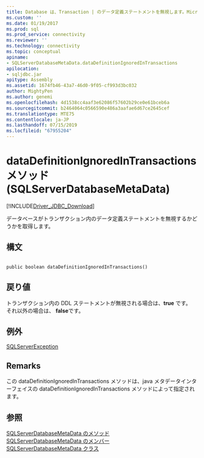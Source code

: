 ```yaml
---
title: Database は、Transaction | のデータ定義ステートメントを無視します。Microsoft Docs
ms.custom: ''
ms.date: 01/19/2017
ms.prod: sql
ms.prod_service: connectivity
ms.reviewer: ''
ms.technology: connectivity
ms.topic: conceptual
apiname:
- SQLServerDatabaseMetaData.dataDefinitionIgnoredInTransactions
apilocation:
- sqljdbc.jar
apitype: Assembly
ms.assetid: 1674fb46-43a7-46d0-9f05-cf993d3bc032
author: MightyPen
ms.author: genemi
ms.openlocfilehash: 4d1538cc4aaf3e62086f57602b29ce0e61bceb6a
ms.sourcegitcommit: b2464064c0566590e486a3aafae6d67ce2645cef
ms.translationtype: MTE75
ms.contentlocale: ja-JP
ms.lasthandoff: 07/15/2019
ms.locfileid: "67955204"
---
```

# <a name="datadefinitionignoredintransactions-method-sqlserverdatabasemetadata"></a>dataDefinitionIgnoredInTransactions メソッド (SQLServerDatabaseMetaData)
[!INCLUDE[Driver_JDBC_Download](../../../includes/driver_jdbc_download.md)]

  データベースがトランザクション内のデータ定義ステートメントを無視するかどうかを取得します。  
  
## <a name="syntax"></a>構文  
  
```  
  
public boolean dataDefinitionIgnoredInTransactions()  
```  
  
## <a name="return-value"></a>戻り値  
 トランザクション内の DDL ステートメントが無視される場合は、**true** です。 それ以外の場合は、 **false**です。  
  
## <a name="exceptions"></a>例外  
 [SQLServerException](../../../connect/jdbc/reference/sqlserverexception-class.md)  
  
## <a name="remarks"></a>Remarks  
 この dataDefinitionIgnoredInTransactions メソッドは、java メタデータインターフェイスの dataDefinitionIgnoredInTransactions メソッドによって指定されます。  
  
## <a name="see-also"></a>参照  
 [SQLServerDatabaseMetaData のメソッド](../../../connect/jdbc/reference/sqlserverdatabasemetadata-methods.md)   
 [SQLServerDatabaseMetaData のメンバー](../../../connect/jdbc/reference/sqlserverdatabasemetadata-members.md)   
 [SQLServerDatabaseMetaData クラス](../../../connect/jdbc/reference/sqlserverdatabasemetadata-class.md)  
  
  
